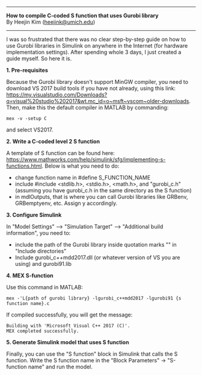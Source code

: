 *******************************************************************
   **How to compile C-coded S function that uses Gurobi library**    
            By Heejin Kim (heejink@umich.edu)                      
*******************************************************************

I was so frustrated that there was no clear step-by-step guide on how to use Gurobi libraries in Simulink on anywhere in the Internet (for hardware implementation settings). After spending whole 3 days, I just created a guide myself. So here it is.

**1. Pre-requisites**

Because the Gurobi library doesn't support MinGW compiler, you need to download VS 2017 build tools if you have not already, using this link: https://my.visualstudio.com/Downloads?q=visual%20studio%202017&wt.mc_id=o~msft~vscom~older-downloads. Then, make this the default compiler in MATLAB by commanding:
```
mex -v -setup C  
```
and select VS2017.

**2. Write a C-coded level 2 S function**

A template of S function can be found here: https://www.mathworks.com/help/simulink/sfg/implementing-s-functions.html. Below is what you need to do:
  - change function name in #define S_FUNCTION_NAME
  - include #include <stdlib.h>, <stdio.h>, <math.h>, and "gurobi_c.h" (assuming you have gurobi_c.h in the same directory as the S function)
  - in mdlOutputs, that is where you can call Gurobi libraries like GRBenv, GRBemptyenv, etc. Assign y accordingly.

**3. Configure Simulink**

In "Model Settings" --> "Simulation Target" --> "Additional build information", you need to:
  - include the path of the Gurobi library inside quotation marks "" in "Include directories"
  - Include gurobi_c++mdd2017.dll (or whatever version of VS you are using) and gurobi91.lib

**4. MEX S-function**

Use this command in MATLAB:
```
mex -'L{path of gurobi library} -lgurobi_c++mdd2017 -lgurobi91 {s function name}.c
```
If compiled successfully, you will get the message:
```
Building with 'Microsoft Visual C++ 2017 (C)'.
MEX completed successfully.
```

**5. Generate Simulink model that uses S function**

Finally, you can use the "S function" block in Simulink that calls the S function. Write the S function name in the "Block Parameters" -> "S-function name" and run the model.
